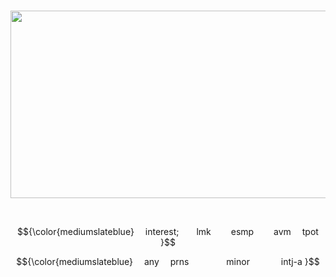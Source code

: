 <p align="center">                  
<img src="https://cdn.discordapp.com/attachments/1212682789695004713/1219951360812777472/Untitled11_20240320181221.png?ex=660d2b3e&is=65fab63e&hm=fcebc21f38e9b41318a82ff63fc0b526a367b66d1cfed012d8ffbe7282b70799&" width="600px" height="300px">


<p align="center"
  
      
<p align="center"> $${\color{mediumslateblue}
  interest;  lmk   esmp   avm  tpot }$$
<p align="center"> $${\color{mediumslateblue}
  any  prns     minor     intj-a }$$

<!--
**aroaceyinyang/aroaceyinyang** is a ✨ _special_ ✨ repository because its `README.md` (this file) appears on your GitHub profile.

Here are some ideas to get you started:

- 🔭 I’m currently working on ...
- 🌱 I’m currently learning ...
- 👯 I’m looking to collaborate on ...
- 🤔 I’m looking for help with ...
- 💬 Ask me about ...
- 📫 How to reach me: ...
- 😄 Pronouns: ...
- ⚡ Fun fact: ...
-->
